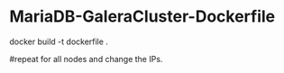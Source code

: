 # MariaDB-GaleraCluster-Dockerfile

docker build -t dockerfile .

#repeat for all nodes and change the IPs.

